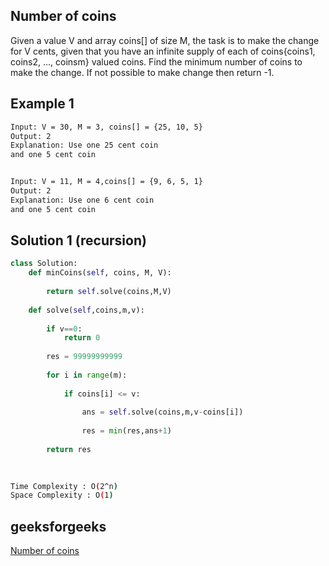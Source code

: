 ## Number of coins
Given a value V and array coins[] of size M, the task is to make the change for V cents,
given that you have an infinite supply of each of coins{coins1, coins2, ..., coinsm} valued coins.
Find the minimum number of coins to make the change. If not possible to make change then return -1.

 
## Example 1


```bash
Input: V = 30, M = 3, coins[] = {25, 10, 5}
Output: 2
Explanation: Use one 25 cent coin
and one 5 cent coin


Input: V = 11, M = 4,coins[] = {9, 6, 5, 1} 
Output: 2 
Explanation: Use one 6 cent coin
and one 5 cent coin
```
## Solution 1 (recursion) 
```Python
class Solution:
	def minCoins(self, coins, M, V):
	    
	    return self.solve(coins,M,V)
	        
	def solve(self,coins,m,v):
	    
	    if v==0:
	        return 0
	    
	    res = 99999999999
	    
	    for i in range(m):
	        
	        if coins[i] <= v:
	            
	            ans = self.solve(coins,m,v-coins[i])
	            
	            res = min(res,ans+1)
	        
	    return res
	    
    
```
```bash
Time Complexity : O(2^n)
Space Complexity : O(1)
```
## geeksforgeeks
[Number of coins](https://practice.geeksforgeeks.org/problems/number-of-coins1824/1?page=2&difficulty[]=1&category[]=Dynamic%20Programming&sortBy=submissions)
